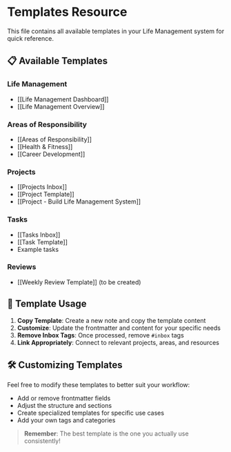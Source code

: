 # Templates Resource

This file contains all available templates in your Life Management system for quick reference.

## 📋 Available Templates

### Life Management
- [[Life Management Dashboard]]
- [[Life Management Overview]]

### Areas of Responsibility
- [[Areas of Responsibility]]
- [[Health & Fitness]]
- [[Career Development]]

### Projects
- [[Projects Inbox]]
- [[Project Template]]
- [[Project - Build Life Management System]]

### Tasks  
- [[Tasks Inbox]]
- [[Task Template]]
- Example tasks

### Reviews
- [[Weekly Review Template]] (to be created)

## 🔄 Template Usage

1. **Copy Template**: Create a new note and copy the template content
2. **Customize**: Update the frontmatter and content for your specific needs
3. **Remove Inbox Tags**: Once processed, remove `#inbox` tags
4. **Link Appropriately**: Connect to relevant projects, areas, and resources

## 🛠️ Customizing Templates

Feel free to modify these templates to better suit your workflow:
- Add or remove frontmatter fields
- Adjust the structure and sections
- Create specialized templates for specific use cases
- Add your own tags and categories

> **Remember**: The best template is the one you actually use consistently!